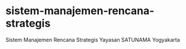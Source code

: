 # sistem-manajemen-rencana-strategis
Sistem Manajemen Rencana Strategis Yayasan SATUNAMA Yogyakarta
